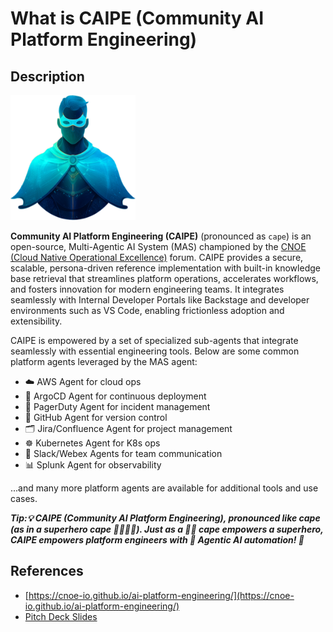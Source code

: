 # What is CAIPE (Community AI Platform Engineering)

## Description

<img src="images/caipe.svg" width="200" height="200" alt="CAIPE Logo">

**Community AI Platform Engineering (CAIPE)** (pronounced as `cape`) is an open-source, Multi-Agentic AI System (MAS) championed by the [CNOE (Cloud Native Operational Excellence)](https://cnoe.io) forum. CAIPE provides a secure, scalable, persona-driven reference implementation with built-in knowledge base retrieval that streamlines platform operations, accelerates workflows, and fosters innovation for modern engineering teams. It integrates seamlessly with Internal Developer Portals like Backstage and developer environments such as VS Code, enabling frictionless adoption and extensibility.

CAIPE is empowered by a set of specialized sub-agents that integrate seamlessly with essential engineering tools. Below are some common platform agents leveraged by the MAS agent:

* ☁️ AWS Agent for cloud ops
* 🚀 ArgoCD Agent for continuous deployment
* 🚨 PagerDuty Agent for incident management
* 🐙 GitHub Agent for version control
* 🗂️ Jira/Confluence Agent for project management
* ☸ Kubernetes Agent for K8s ops
* 💬 Slack/Webex Agents for team communication
* 📊 Splunk Agent for observability

...and many more platform agents are available for additional tools and use cases.

**_Tip:💡 CAIPE (Community AI Platform Engineering), pronounced like cape (as in a superhero cape 🦸‍♂️🦸‍♀️). Just as a 🦸‍♂️ cape empowers a superhero, CAIPE empowers platform engineers with 🤖 Agentic AI automation! 🚀_**

## References

- [https://cnoe-io.github.io/ai-platform-engineering/](https://cnoe-io.github.io/ai-platform-engineering/)
- [Pitch Deck Slides](https://cisco-my.sharepoint.com/:p:/r/personal/ciduong_cisco_com/Documents/CREA-1183%20CAIPE%20Pitch%20Deck_Review.pptx?d=wb360fdb0c92345509d5b7e4fb2eef8c8&csf=1&web=1&e=fMjlLe)
